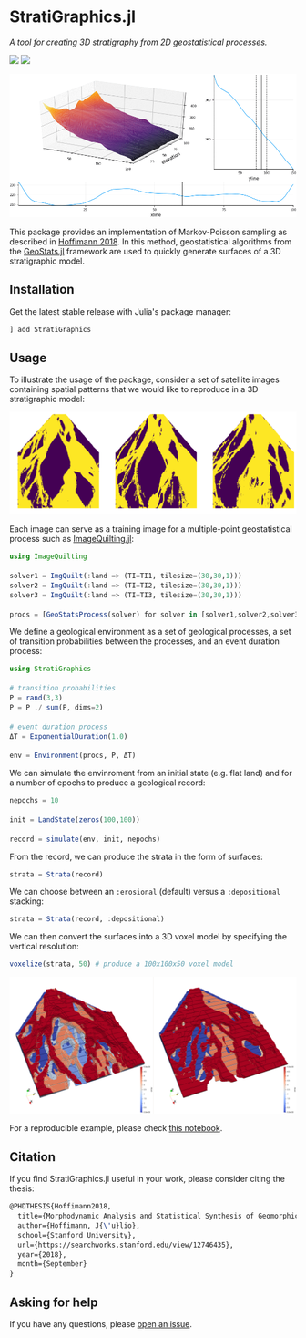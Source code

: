 # StratiGraphics.jl

*A tool for creating 3D stratigraphy from 2D geostatistical processes.*

[![][travis-img]][travis-url] [![][codecov-img]][codecov-url]

![StratiGraphics Animation](docs/stratigraphics.gif)

This package provides an implementation of Markov-Poisson sampling as described
in [Hoffimann 2018](https://searchworks.stanford.edu/view/12746435). In this method,
geostatistical algorithms from the [GeoStats.jl](https://github.com/juliohm/GeoStats.jl)
framework are used to quickly generate surfaces of a 3D stratigraphic model.

## Installation

Get the latest stable release with Julia's package manager:

```julia
] add StratiGraphics
```

## Usage

To illustrate the usage of the package, consider a set of satellite images containing
spatial patterns that we would like to reproduce in a 3D stratigraphic model:

![Flow Images](docs/flowimages.png)

Each image can serve as a training image for a multiple-point geostatistical process
such as [ImageQuilting.jl](https://github.com/juliohm/ImageQuilting.jl):

```julia
using ImageQuilting

solver1 = ImgQuilt(:land => (TI=TI1, tilesize=(30,30,1)))
solver2 = ImgQuilt(:land => (TI=TI2, tilesize=(30,30,1)))
solver3 = ImgQuilt(:land => (TI=TI3, tilesize=(30,30,1)))

procs = [GeoStatsProcess(solver) for solver in [solver1,solver2,solver3]]
```

We define a geological environment as a set of geological processes, a set of transition
probabilities between the processes, and an event duration process:

```julia
using StratiGraphics

# transition probabilities
P = rand(3,3)
P = P ./ sum(P, dims=2)

# event duration process
ΔT = ExponentialDuration(1.0)

env = Environment(procs, P, ΔT)
```

We can simulate the envinroment from an initial state (e.g. flat land) and for a number of
epochs to produce a geological record:

```julia
nepochs = 10

init = LandState(zeros(100,100))

record = simulate(env, init, nepochs)
```

From the record, we can produce the strata in the form of surfaces:

```julia
strata = Strata(record)
```

We can choose between an `:erosional` (default) versus a `:depositional` stacking:

```julia
strata = Strata(record, :depositional)
```

We can then convert the surfaces into a 3D voxel model by specifying the vertical resolution:

```julia
voxelize(strata, 50) # produce a 100x100x50 voxel model
```

![Voxelized Models](docs/voxelmodel.png)

For a reproducible example, please check [this notebook](https://nbviewer.jupyter.org/github/juliohm/StratiGraphics.jl/blob/master/docs/Usage.ipynb).

## Citation

If you find StratiGraphics.jl useful in your work, please consider citing the thesis:

```latex
@PHDTHESIS{Hoffimann2018,
  title={Morphodynamic Analysis and Statistical Synthesis of Geomorphic Data},
  author={Hoffimann, J{\'u}lio},
  school={Stanford University},
  url={https://searchworks.stanford.edu/view/12746435},
  year={2018},
  month={September}
}
```

## Asking for help

If you have any questions, please [open an issue](https://github.com/juliohm/StratiGraphics.jl/issues).

[travis-img]: https://travis-ci.org/juliohm/StratiGraphics.jl.svg?branch=master
[travis-url]: https://travis-ci.org/juliohm/StratiGraphics.jl

[codecov-img]: https://codecov.io/gh/juliohm/StratiGraphics.jl/branch/master/graph/badge.svg
[codecov-url]: https://codecov.io/gh/juliohm/StratiGraphics.jl
